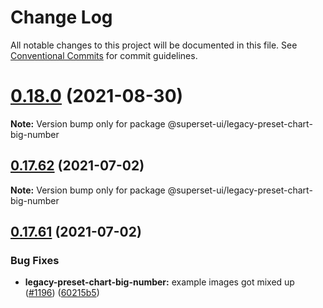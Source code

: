 <!--
Licensed to the Apache Software Foundation (ASF) under one
or more contributor license agreements.  See the NOTICE file
distributed with this work for additional information
regarding copyright ownership.  The ASF licenses this file
to you under the Apache License, Version 2.0 (the
"License"); you may not use this file except in compliance
with the License.  You may obtain a copy of the License at

  http://www.apache.org/licenses/LICENSE-2.0

Unless required by applicable law or agreed to in writing,
software distributed under the License is distributed on an
"AS IS" BASIS, WITHOUT WARRANTIES OR CONDITIONS OF ANY
KIND, either express or implied.  See the License for the
specific language governing permissions and limitations
under the License.
-->

# Change Log

All notable changes to this project will be documented in this file.
See [Conventional Commits](https://conventionalcommits.org) for commit guidelines.

# [0.18.0](https://github.com/apache-superset/superset-ui/compare/v0.17.87...v0.18.0) (2021-08-30)

**Note:** Version bump only for package @superset-ui/legacy-preset-chart-big-number





## [0.17.62](https://github.com/apache-superset/superset-ui/compare/v0.17.61...v0.17.62) (2021-07-02)

**Note:** Version bump only for package @superset-ui/legacy-preset-chart-big-number





## [0.17.61](https://github.com/apache-superset/superset-ui/compare/v0.17.60...v0.17.61) (2021-07-02)


### Bug Fixes

* **legacy-preset-chart-big-number:** example images got mixed up ([#1196](https://github.com/apache-superset/superset-ui/issues/1196)) ([60215b5](https://github.com/apache-superset/superset-ui/commit/60215b5a4c5ae416fc27418c276276ed38ab7f19))
